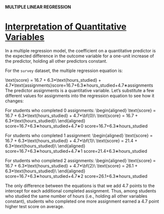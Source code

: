 #### MULTIPLE LINEAR REGRESSION

# [Interpretation of Quantitative Variables](https://www.codecademy.com/courses/linear-regression-mssp/lessons/stats-multiple-linear-regression/exercises/interpretation-of-quantitative-variables)

In a multiple regression model, the coefficient on a quantitative predictor is the expected difference in the outcome variable for a one-unit increase of the predictor, 
holding all other predictors constant.

For the `survey` dataset, the multiple regression equation is:

\text{score} = 16.7 + 6.3*\text{hours\_studied} + 4.7*\text{assignments}score=16.7+6.3∗hours_studied+4.7∗assignments
The predictor assignments is a quantitative variable. Let’s substitute a few different values for assignments into the regression equation to see how it changes:

For students who completed 0 assignments:
\begin{aligned} \text{score} = 16.7 + 6.3*\text{hours\_studied} + 4.7*\bf{0}\\ \text{score} = 16.7 + 6.3*\text{hours\_studied}\\ \end{aligned} 
score=16.7+6.3∗hours_studied+4.7∗0
score=16.7+6.3∗hours_studied
​
 
For students who completed 1 assignment:
\begin{aligned} \text{score} = 16.7 + 6.3*\text{hours\_studied} + 4.7*\bf{1}\\ \text{score} = 21.4 + 6.3*\text{hours\_studied}\\ \end{aligned} 
score=16.7+6.3∗hours_studied+4.7∗1
score=21.4+6.3∗hours_studied
​
 
For students who completed 2 assignments:
\begin{aligned} \text{score} = 16.7 + 6.3*\text{hours\_studied} + 4.7*\bf{2}\\ \text{score} = 26.1 + 6.3*\text{hours\_studied}\\ \end{aligned} 
score=16.7+6.3∗hours_studied+4.7∗2
score=26.1+6.3∗hours_studied
​
 
The only difference between the equations is that we add 4.7 points to the intercept for each additional completed assignment. Thus, among students who studied the same number of hours (i.e., holding all other variables constant), students who completed one more assignment earned a 4.7 point higher test score on average.
